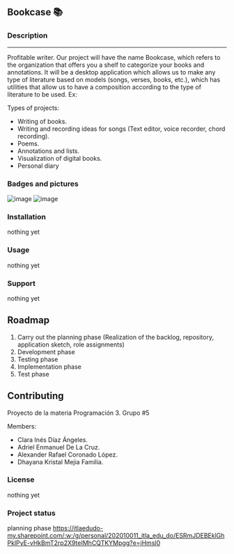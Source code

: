## Bookcase 📚

### Description

------------
Profitable writer. Our project will have the name Bookcase, which refers to the organization that offers you a shelf to categorize your books and annotations.
It will be a desktop application which allows us to make any type of literature based on models (songs, verses, books, etc.), which has utilities that allow us to have a composition according to the type of literature to be used. Ex:

Types of projects:
- Writing of books.
- Writing and recording ideas for songs (Text editor, voice recorder, chord recording).
- Poems.
- Annotations and lists.
- Visualization of digital books.
- Personal diary

### Badges and pictures
![image](https://user-images.githubusercontent.com/56055575/172758592-9ed33176-273d-4bb4-90a0-9294c6720583.png)
![image](https://user-images.githubusercontent.com/56055575/172758798-b05948f7-571e-46f9-ad31-30204556f2e0.png)


### Installation
nothing yet

### Usage
nothing yet

### Support
nothing yet

## Roadmap
1. Carry out the planning phase (Realization of the backlog, repository, application sketch, role assignments)
2. Development phase
3. Testing phase
4. Implementation phase
5. Test phase

## Contributing
Proyecto de la materia Programación 3. Grupo #5

Members:
- Clara Inés Díaz Ángeles.
- Adriel Enmanuel De La Cruz.
- Alexander Rafael Coronado López. 
- Dhayana Kristal Mejia Familia.


### License
nothing yet

### Project status
planning phase
https://itlaedudo-my.sharepoint.com/:w:/g/personal/202010011_itla_edu_do/ESRmJDEBEklGhPklPyE-vHkBmT2rp2X9teIMhCQTKYMpgg?e=jHmsl0
